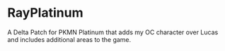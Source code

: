 # RayPlatinum
A Delta Patch for PKMN Platinum that adds my OC character over Lucas and includes additional areas to the game.

